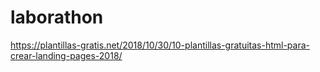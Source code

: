 # laborathon

https://plantillas-gratis.net/2018/10/30/10-plantillas-gratuitas-html-para-crear-landing-pages-2018/